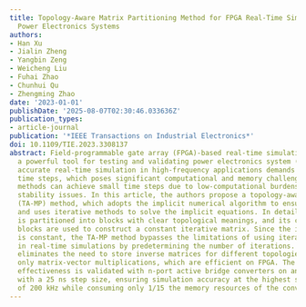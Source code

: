 ```yaml
---
title: Topology-Aware Matrix Partitioning Method for FPGA Real-Time Simulation of
  Power Electronics Systems
authors:
- Han Xu
- Jialin Zheng
- Yangbin Zeng
- Weicheng Liu
- Fuhai Zhao
- Chunhui Qu
- Zhengming Zhao
date: '2023-01-01'
publishDate: '2025-08-07T02:30:46.033636Z'
publication_types:
- article-journal
publication: '*IEEE Transactions on Industrial Electronics*'
doi: 10.1109/TIE.2023.3308137
abstract: Field-programmable gate array (FPGA)-based real-time simulation serves as
  a powerful tool for testing and validating power electronics system (PES). However,
  accurate real-time simulation in high-frequency applications demands extremely small
  time steps, which poses significant computational and memory challenges. Explicit
  methods can achieve small time steps due to low-computational burdens, but have
  stability issues. In this article, the authors propose a topology-aware matrix partitioning
  (TA-MP) method, which adopts the implicit numerical algorithm to ensure stability,
  and uses iterative methods to solve the implicit equations. In detail, the PES matrix
  is partitioned into blocks with clear topological meanings, and its constant diagonal
  blocks are used to construct a constant iterative matrix. Since the iterative matrix
  is constant, the TA-MP method bypasses the limitations of using iterative methods
  in real-time simulations by predetermining the number of iterations. The TA-MP method
  eliminates the need to store inverse matrices for different topologies, requiring
  only matrix-vector multiplications, which are efficient on FPGA. The TA-MP method's
  effectiveness is validated with n-port active bridge converters on an FPGA board
  with a 25 ns step size, ensuring simulation accuracy at the highest switching frequency
  of 200 kHz while consuming only 1/15 the memory resources of the conventional method.
---
```


